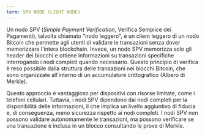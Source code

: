 ```yaml
---
term: SPV NODE (LIGHT NODE)
---
```


Un nodo SPV (*Simple Payment Verification*, Verifica Semplice dei Pagamenti), talvolta chiamato "nodo leggero", è un client leggero di un nodo Bitcoin che permette agli utenti di validare le transazioni senza dover memorizzare l'intera blockchain. Invece, un nodo SPV memorizza solo gli header dei blocchi e ottiene informazioni su transazioni specifiche interrogando i nodi completi quando necessario. Questo principio di verifica è reso possibile dalla struttura delle transazioni nei blocchi Bitcoin, che sono organizzate all'interno di un accumulatore crittografico (Albero di Merkle).

Questo approccio è vantaggioso per dispositivi con risorse limitate, come i telefoni cellulari. Tuttavia, i nodi SPV dipendono dai nodi completi per la disponibilità delle informazioni, il che implica un livello aggiuntivo di fiducia e, di conseguenza, meno sicurezza rispetto ai nodi completi. I nodi SPV non possono validare autonomamente le transazioni, ma possono verificare se una transazione è inclusa in un blocco consultando le prove di Merkle.